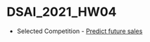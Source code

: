 # DSAI_2021_HW04
* Selected Competition - [Predict future sales](https://www.kaggle.com/c/competitive-data-science-predict-future-sales/overview)
